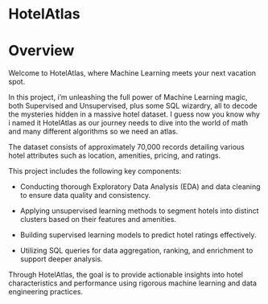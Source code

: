 # HotelAtlas

# Overview
Welcome to HotelAtlas, where Machine Learning meets your next vacation spot.

In this project, i’m unleashing the full power of Machine Learning magic, both Supervised and Unsupervised, plus some SQL wizardry, all to decode the mysteries hidden in a massive hotel dataset.
I guess now you know why i named it HotelAtlas as our journey needs to dive into the world of math and many different algorithms so we need an atlas.

The dataset consists of approximately 70,000 records detailing various hotel attributes such as location, amenities, pricing, and ratings.

This project includes the following key components:

- Conducting thorough Exploratory Data Analysis (EDA) and data cleaning to ensure data quality and consistency.

- Applying unsupervised learning methods to segment hotels into distinct clusters based on their features and amenities.

- Building supervised learning models to predict hotel ratings effectively.

- Utilizing SQL queries for data aggregation, ranking, and enrichment to support deeper analysis.

Through HotelAtlas, the goal is to provide actionable insights into hotel characteristics and performance using rigorous machine learning and data engineering practices.


